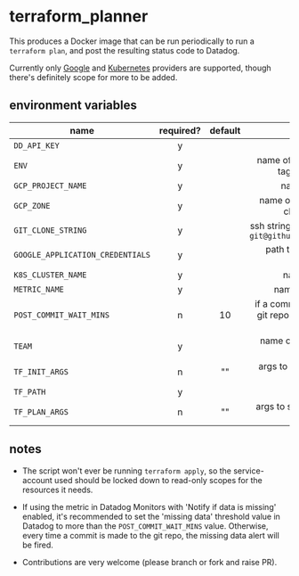 # terraform_planner

This produces a Docker image that can be run periodically to run a `terraform
plan`, and post the resulting status code to Datadog.

Currently only [Google](https://www.terraform.io/docs/providers/google) and 
[Kubernetes](https://www.terraform.io/docs/providers/kubernetes) providers are
supported, though there's definitely scope for more to be added.

## environment variables

| name        | required?           | default  | purpose |
| ------------- |:-------------:|:-----:|:-----:|
|`DD_API_KEY`      | y |  | Datadog API key |
|`ENV`      | y |  | name of environment (used as a tag in Datadog metric) |
|`GCP_PROJECT_NAME`      | y |  | name of GCP project |
|`GCP_ZONE`      | y |  | name of GCP zone that the k8s cluster is running in |
|`GIT_CLONE_STRING`      | y |  | ssh string used to clone a repo, e.g. `git@github.com:my_org/my_repo.git` |
|`GOOGLE_APPLICATION_CREDENTIALS`      | y |  | path to the service-account key.json |
|`K8S_CLUSTER_NAME`     | y |  | name of k8s cluster |
|`METRIC_NAME`      | y |  | name of Datadog metric |
|`POST_COMMIT_WAIT_MINS`      | n | 10 | if a commit has been made to the git repo within this time, skip the run |
|`TEAM`      | y |  | name of team (used as a tag in Datadog metric) |
|`TF_INIT_ARGS`      | n | "" | args to supply the [terraform init command](https://www.terraform.io/docs/commands/init.html) |
|`TF_PATH`     | y |  |  |
|`TF_PLAN_ARGS`      | n | "" | args to supply the [terraform plan command](https://www.terraform.io/docs/commands/plan.html) |

## notes

* The script won't ever be running `terraform apply`, so the service-account 
used should be locked down to read-only scopes for the resources it needs.

* If using the metric in Datadog Monitors with 'Notify if data is missing' 
enabled, it's recommended to set the 'missing data' threshold value in Datadog
to more than the `POST_COMMIT_WAIT_MINS` value. Otherwise, every time a commit
is made to the git repo, the missing data alert will be fired.

* Contributions are very welcome (please branch or fork and raise PR).